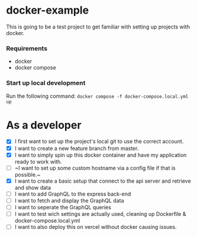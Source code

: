 # docker-example

This is going to be a test project to get familiar with setting up projects with docker.

### Requirements

- docker
- docker compose

### Start up local development

Run the following command: `docker compose -f docker-compose.local.yml up`

# As a developer

- [x] I first want to set up the project's local git to use the correct account.
- [x] I want to create a new feature branch from master.
- [x] I want to simply spin up this docker container and have my application ready to work with.
- [ ] ~I want to set up some custom hostname via a config file if that is possible.~
- [x] I want to create a basic setup that connect to the api server and retrieve and show data
- [ ] I want to add GraphQL to the express back-end
- [ ] I want to fetch and display the GraphQL data
- [ ] I want to seperate the GraphQL queries
- [ ] I want to test wich settings are actually used, cleaning up Dockerfile & docker-compose.local.yml
- [ ] I want to also deploy this on vercel without docker causing issues.

